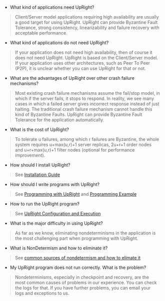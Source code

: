   * What kind of applications need UpRight?
> Client/Server model applications requiring high availability are usually a good target for using UpRight. UpRight can provide Byzantine Fault Tolerance, strong consistency, linearizability and failure recovery with acceptable performance.

  * What kind of applications do not need UpRight?
> If your application does not need high availability, then of course it does not need UpRight. UpRight is based on the Client/Server model. If your application uses other architectures, such as Peer To Peer (P2P), it is unclear whether you can use UpRight for that or not.

  * What are the advantages of UpRight over other crash failure mechanisms?
> Most existing crash failure mechanisms assume the fail/stop model, in which if the server fails, it stops to respond. In reality, we see many cases in which a failed server gives incorrect response instead of just halting. The traditional crash failure mechanism cannot handle this kind of Byzantine Faults. UpRight can provide Byzantine Fault Tolerance for the application automatically.

  * What is the cost of UpRight?
> To tolerate u failures, among which r failures are Byzantine, the whole system requires u+max(u,r)+1 server replicas, 2u+r+1 order nodes and u+r+max(u,r)+1 filter nodes (optional for performance improvement).

  * How should I install UpRight?
> See [Installation Guide](UpRightInstall.md)

  * How should I write programs with UpRight?
> See [Programming with UpRight](ProgrammingWithUpRight.md) and [Programming Example](UpRightExample.md)

  * How to run the UpRight program?
> See [UpRight Configuration and Execution](UpRightConfigurationExecution.md)

  * What is the major difficulty in using UpRight?
> As far as we know, eliminating nondeterminisms in the application is the most challenging part when programming with UpRight.

  * What is NonDetermism and how to eliminate it?
> See [common sources of nondetermism and how to elimate it](NonDeterminism.md)

  * My UpRight program does not run correctly. What is the problem?
> Nondeterminisms, especially in checkpoint and recovery, are the most common causes of problems in our experience. You can check the logs for that. If you have further problems, you can email your logs and exceptions to us.